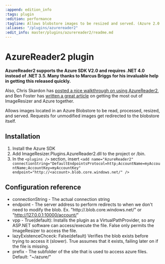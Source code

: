 ```yaml
---
:append: edition_info
:tags: plugin
:edition: performance
:tagline: Allows blobstore images to be resized and served. (Azure 2.0 compatible).
:aliases: "/plugins/azurereader2"
:edit_info: master/plugins/azurereader2/readme.md
---
```


# AzureReader2 plugin

**AzureReader2 supports the Azure SDK V2.0 and requires .NET 4.0 instead of .NET 3.5. Many thanks to Marcus Briggs for his invaluable help in getting this released quickly.**

Also, Chris Skardon has [posted a nice walkthrough on using AzureReader2](http://geekswithblogs.net/cskardon/archive/2013/02/26/imageresizer-azurereader2-and-wellhellip-azure-duh.aspx), and Ben Foster has [written a great article](http://benfoster.io/blog/high-performance-image-processing-with-image-resizer-and-azure) on getting the most out of ImageResizer and Azure together.

Allows images located in an Azure Blobstore to be read, processed, resized, and served. Requests for unmodified images get redirected to the blobstore itself.

## Installation

1. Install the Azure SDK
2. Add ImageResizer.Plugins.AzureReader2.dll to the project or /bin.
3. In the `<plugins />` section, insert `<add name="AzureReader2" connectionString="DefaultEndpointsProtocol=http;AccountName=myAccountName;AccountKey=myAccountKey" endpoint="http://<account>.blob.core.windows.net/" />`



## Configuration reference

* connectionString - The actual connection string
* endpoint - The server address to perform redirects to when we don't need to modify the blob. Ex. "http://<account>.blob.core.windows.net/" or "http://127.0.0.1:10000/account/"
* vpp - True(default): Installs the plugin as a VirtualPathProvider, so any ASP.NET software can access/execute the file. False only permits the ImageResizer to access the file.
* lazyExistenceChceck: False(default) Verifies the blob exists before trying to access it (slower). True assumes that it exists, failing later on if the file is missing.
* prefix - The subfolder of the site that is used to access azure files. Default: "~/azure/"